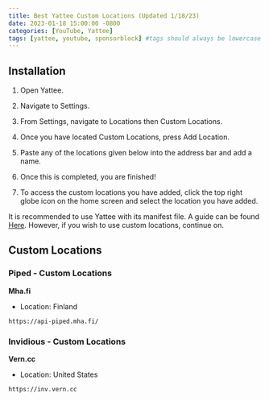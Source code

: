 ```yaml
---
title: Best Yattee Custom Locations (Updated 1/18/23)
date: 2023-01-18 15:00:00 -0800
categories: [YouTube, Yattee]
tags: [yattee, youtube, sponsorblock] #tags should always be lowercase
---
```


## Installation 

1. Open Yattee.

2. Navigate to Settings.

3. From Settings, navigate to Locations then Custom Locations.

4. Once you have located Custom Locations, press Add Location.

5. Paste any of the locations given below into the address bar and add a name.

6. Once this is completed, you are finished!

7. To access the custom locations you have added, click the top right globe icon on the home screen and select the location you have added.

It is recommended to use Yattee with its manifest file. A guide can be found [Here](https://gonzoknows.github.io/posts/Yattee/). However, if you wish to use custom locations, continue on.

## Custom Locations 

### Piped - Custom Locations 

**Mha.fi**
- Location: Finland 
~~~
https://api-piped.mha.fi/
~~~

### Invidious - Custom Locations 

**Vern.cc**
- Location: United States
~~~
https://inv.vern.cc
~~~
